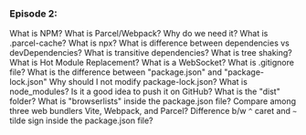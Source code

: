 ### Episode 2:

What is NPM?
What is Parcel/Webpack? Why do we need it?
What is .parcel-cache?
What is npx?
What is difference between dependencies vs devDependencies?
What is transitive dependencies?
What is tree shaking?
What is Hot Module Replacement?
What is a WebSocket?
What is .gitignore file?
What is the difference between "package.json" and "package-lock.json"
Why should I not modify package-lock.json?
What is node_modules? Is it a good idea to push it on GitHub?
What is the "dist" folder?
What is "browserlists" inside the package.json file?
Compare among three web bundlers Vite, Webpack, and Parcel?
Difference b/w `^` caret and `~` tilde sign inside the package.json file?
